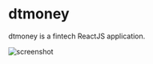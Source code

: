 # dtmoney

dtmoney is a fintech ReactJS application.

<img src="https://i.imgur.com/EiNqIfw.png" alt="screenshot" />

